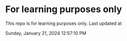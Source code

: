 # For learning purposes only
This repo is for learning purposes only.
Last updated at

Sunday, January 21, 2024 12:57:10 PM

